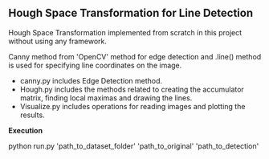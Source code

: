 ## Hough Space Transformation for Line Detection

Hough Space Transformation implemented from scratch in this project without using any framework.

Canny method from 'OpenCV' method for edge detection and .line() method is used for specifying line coordinates on the image.

- canny.py includes Edge Detection method.
- Hough.py includes the methods related to creating the accumulator matrix, finding local maximas and drawing the lines.
- Visualize.py includes operations for reading images and plotting the results. 


**Execution**

python run.py  'path_to_dataset_folder' 'path_to_original' 'path_to_detection'






